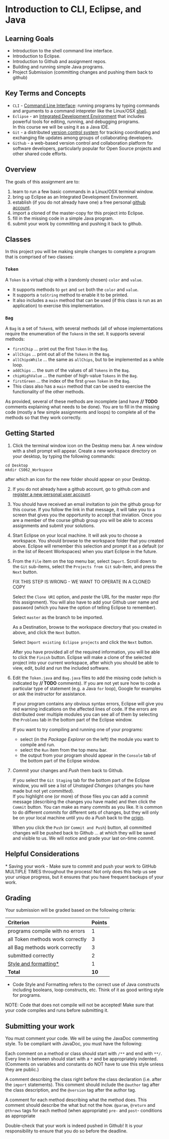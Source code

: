 # Introduction to CLI, Eclipse, and Java

## Learning Goals

* Introduction to the shell command line interface.
* Introduction to Eclipse.
* Introduction to Github and assignment repos.
* Building and running simple Java programs.
* Project Submission (committing changes and pushing them back to github)

## Key Terms and Concepts
* `CLI` - [Command Line Interface](https://en.wikipedia.org/wiki/Command-line_interface): running 
   programs by typing commands and arguments to a command intepreter like 
   the Linux/OSX [shell](https://en.wikipedia.org/wiki/Unix_shell).
* `Eclipse` - an [Integrated Development Environment](https://en.wikipedia.org/wiki/Integrated_development_environment) 
   that includes powerful tools for editing, running, and debugging programs.  
   In this course we will be using it as a Java IDE.
* `Git` - a distributed [version control system](https://en.wikipedia.org/wiki/Version_control) 
   for tracking coordinating and exchanging file updates among groups of collaborating developers.
* `Github` - a web-based version control and collaboration platform for software
   developers, particularly popular for Open Source projects and other shared
   code efforts.

## Overview
The goals  of this assignment are to:
   1. learn to run a few basic commands in a Linux/OSX terminal window.
   2. bring up Eclipse as an Integrated Development Environment.
   3. establish (if you do not already have one) a free personal
      [github account](https://help.github.com/en/articles/signing-up-for-a-new-github-account).
   4. import a cloned of the master-copy for this project into Eclipse.
   5. fill in the missing code in a simple Java program.
   6. submit your work by committing and pushing it back to github.

## Classes

In this project you will be making simple changes to complete a program
that is comprised of two classes:

### `Token`
A `Token` is a virtual chip with a (randomly chosen) `color` and `value`.
   - It supports methods to `get` and `set` both the `color` and `value`.
   - It supports a `toString` method to enable it to be printed.
   - It also includes a `main` method that can be used (if this
     class is run as an application) to exercise this implementation.

### `Bag`
A `Bag` is a set of `Token`s, with several methods (all of whose implementations
require the enumeration of the `Token`s in the set.  It supports several
methods:
   - `firstChip` ... print out the first `Token` in the `Bag`.
   - `allChips` ... print out all of the `Tokens` in the `Bag`.
   - `allChipsWhile` ... the same as `allChips`, but to be implemented as a while loop.
   - `addChips` ... the sum of the values of all `Tokens` in the `Bag`.
   - `chipHighValue` ... the number of high-value `Tokens` in the `Bag`.
   - `firstGreen` ... the index of the first `green` `Token` in the `Bag`.
   - This class also has a `main` method that can be used to exercise
     the functionality of the other methods.

As provided, several of these methods are incomplete (and have **// TODO** comments explaining
what needs to be done).  You are to fill in the missing code (mostly a few simple
assignments and loops) to complete all of the methods so that they work correctly.

## Getting Started

1. Click the terminal window icon on the Desktop menu bar.  A new window
   with a shell prompt will appear.  Create a new workspace directory
   on your desktop, by typing the following commands:
```
cd Desktop
mkdir CS062_Workspace
```
   after which an icon for the new folder should appear on your Desktop.

2. If you do not already have a github account, go to github.com and
   [register a new personal user account](https://help.github.com/en/articles/signing-up-for-a-new-github-account).

3. You should have received an email invitation to join the github group
   for this course.  If you follow the link in that message, it will take
   you to a screen that gives you the opportunity to accept that inviation.
   Once you are a member of the course github group you will be able to
   access assignments and submit your solutions.

4. Start Eclipse on your local machine.  It will ask you to choose
   a workspace.   You should browse to the workspace folder that you 
   created above.  Eclipse will remember this selection
   and prompt it as a default (or in the list of Recent Workspaces)
   when you start Eclipse in the future.

5. From the `File` item on the top menu bar, select `Import`.
   Scroll down to the `Git` sub-items, select the `Projects from Git`
   sub-item, and press the `Next` button.

   FIX THIS STEP IS WRONG - WE WANT TO OPERATE IN A CLONED COPY

   Select the `Clone URI` option, and *paste* the URL for the master
   repo (for this assignment).  You will also have to add your Github user
   name and password (which you have the option of telling Eclipse to
   remember).

   Select `master` as the branch to be imported.

   As a Destination, browse to the workspace directory that you 
   created in above, and click the `Next` button.

   Select `Import existing Eclipse projects` and click the `Next` button.

   After you have provided all of the required information, you will be
   able to click the `Finish` button.
   Eclipse will make a clone of the selected project into your
   current workspace, after which you should be able to view,
   edit, build and run the included software.

6. Edit the `Token.java` and `Bag.java` files to add the missing code (which
   is indicated by **// TODO** comments).  If you are not yet sure how to code
   a particular type of statement (e.g. a Java `for` loop), Google for examples
   or ask the instructor for assistance.

   If your program contains any obvious syntax errors, Eclipse will give you
   red warning indications on the affected lines of code.  If the errors are
   distributed over multiple modules you can see all of them by selecting the
   `Problems` tab in the bottom part of the Eclipse window.
   
   If you want to try compiling and running one of your programs:

      - select (in the *Package Explorer* on the left) the module you want to
        compile and run.
      - select the `Run` item from the top menu bar.
      - the output from your program should appear in the `Console` tab
        of the bottom part of the Eclipse window.

7. *Commit* your changes and *Push* them back to Github.
   
   If you select the `Git Staging` tab for the bottom part of the
   Eclipse window, you will see a list of *Unstaged Changes* 
   (changes you have made but not yet *committed*).  
   If you highlight one (or more) of those files you can
   add a commit message (describing the changes you have made) and then
   click the `Commit` button.  You can make as many *commits* as you like.
   It is common to do different *commits* for different sets of changes,
   but they will only be on your local machine until you do a *Push* back
   to the [origin](https://www.git-tower.com/learn/git/glossary/origin).

   When you click the `Push` (or `Commit and Push`) button, all committed
   changes will be pushed back to Github ... at which they will be saved
   and visible to us.  We will notice and grade your last on-time *commit*.

## Helpful Considerations

\* Saving your work - Make sure to commit and push your work to GitHub MULTIPLE TIMES throughout the process! Not only does this help us see your unique progress, but it ensures that you have frequent backups of your work.

## Grading
Your submission will be graded based on the following criteria:

| Criterion                                         | Points |
| :------------------------------------------------ | :----- |
| programs compile with no errors                   | 1      |
| all Token methods work correctly                  | 3      |
| all Bag methods work correctly                    | 3      |
| submitted correctly                               | 2      |
| [Style and formatting*](https://github.com/pomonacs622018f/Handouts/blob/master/style_guide.md)                               | 1      |
| **Total**                                         | **10** |

* Code Style and Formatting refers to the correct use of Java constructs including booleans, loop constructs, etc. Think of it as good writing style for programs.

NOTE: Code that does not compile will not be accepted! Make sure that your code compiles and runs before submitting it.

## Submitting your work
You must comment your code. We will be using the JavaDoc commenting style. To be compliant with JavaDoc, you must have the following:

   Each comment on a method or class should start with `/**` and end with `**/`. 
   Every line in between should start with a `*` and be appropriately indented. 
   (Comments on variables and constants do NOT have to use this style unless they are public.)

   A comment describing the class right before the class declaration 
   (i.e. after the `import` statements). This comment should include the `@author` tag 
   after the class description, and the `@version` tag after the author tag.

   A comment for each method describing what the method does. 
   This comment should describe the what but not the how.
   `@param`, `@return` and `@throws` tags for each method (when appropriate)
   `pre-` and `post`- conditions as appropriate

Double-check that your work is indeed pushed in Github! It is your responsibility to ensure that you do so before the deadline.
